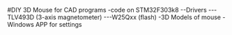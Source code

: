 #DIY 3D Mouse for CAD programs
-code on STM32F303k8
--Drivers
---TLV493D (3-axis magnetometer)
---W25Qxx (flash)
-3D Models of mouse
-Windows APP for settings 
